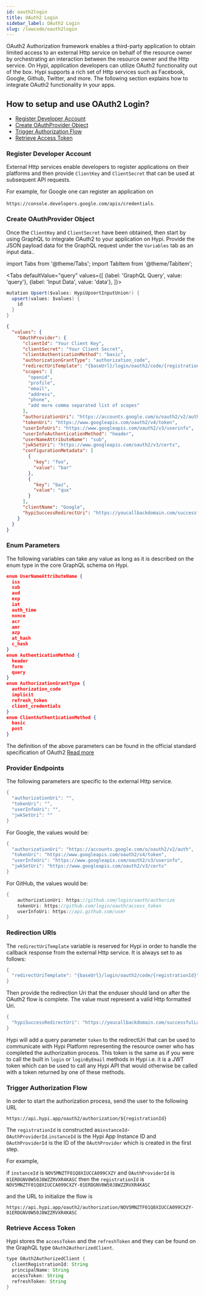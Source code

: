```yaml
---
id: oauth2login
title: OAuth2 Login
sidebar_label: OAuth2 Login
slug: /lowcode/oauth2login
---
```


OAuth2 Authorization framework enables a third-party application to obtain limited access to an external Http service on behalf of the resource owner by orchestrating an interaction between the resource owner and the Http service. On Hypi, application developers can utilize OAuth2 functionality out of the box. Hypi supports a rich set of Http services such as Facebook, Google, Github, Twitter, and more. The following section explains how to integrate OAuth2 functionality in your apps.

## How to setup and use OAuth2 Login?

+ [Register Developer Account](#register-developer-account)
+ [Create OAuthProvider Object](#create-oauthprovider-object)
+ [Trigger Authorization Flow](#trigger-authorization-flow)
+ [Retrieve Access Token](#retrieve-access-token)

### Register Developer Account

External Http services enable developers to register applications on their platforms and then provide `ClientKey` and `ClientSecret` that can be used at subsequent API requests. 

For example, for Google one can register an application on 

`https://console.developers.google.com/apis/credentials`.

### Create OAuthProvider Object

Once the `ClientKey` and `ClientSecret` have been obtained, then start by using GraphQL to integrate OAuth2 to your application on Hypi. Provide the JSON payload data for the GraphQL request under the `Variables` tab as an input data..

import Tabs from '@theme/Tabs';
import TabItem from '@theme/TabItem';

<Tabs
  defaultValue="query"
  values={[
    {label: 'GraphQL Query', value: 'query'},
    {label: 'Input Data', value: 'data'},
  ]}>
<TabItem value="query">

```java
mutation Upsert($values: HypiUpsertInputUnion!) {
  upsert(values: $values) {
    id
  }
}
```

</TabItem>
<TabItem value="data">

```json
{
  "values": {
    "OAuthProvider": {
      "clientId": "Your Client Key",
      "clientSecret": "Your Client Secret",
      "clientAuthenticationMethod": "basic",
      "authorizationGrantType": "authorization_code",
      "redirectUriTemplate": "{baseUrl}/login/oauth2/code/{registrationId}",
      "scopes": [
        "openid",
        "profile",
        "email",
        "address",
        "phone",
        "add more comma separated list of scopes"
      ],
      "authorizationUri": "https://accounts.google.com/o/oauth2/v2/auth",
      "tokenUri": "https://www.googleapis.com/oauth2/v4/token",
      "userInfoUri": "https://www.googleapis.com/oauth2/v3/userinfo",
      "userInfoAuthenticationMethod": "header",
      "userNameAttributeName": "sub",
      "jwkSetUri": "https://www.googleapis.com/oauth2/v3/certs",
      "configurationMetadata": [
        {
          "key": "foo",
          "value": "bar"
        },
        {
          "key": "baz",
          "value": "qux"
        }
      ],
      "clientName": "Google",
      "hypiSuccessRedirectUri": "https://youcallbackdomain.com/successfulLogin"
    }
  }
}
```

</TabItem>
</Tabs>

### Enum Parameters

The following variables can take any value as long as it is described on the enum type in the core GraphQL schema on Hypi.

```json
enum UserNameAttributeName {
  iss
  sub
  aud
  exp
  iat
  auth_time
  nonce
  acr
  amr
  azp
  at_hash
  c_hash
}
enum AuthenticationMethod {
  header
  form
  query
}
enum AuthorizationGrantType {
  authorization_code
  implicit
  refresh_token
  client_credentials
}
enum ClientAuthenticationMethod {
  basic
  post
}
```
The definition of the above parameters can be found in the official standard specification of OAuth2 [Read more](https://tools.ietf.org/html/rfc6749)

### Provider Endpoints

The following parameters are specific to the external Http service.
```java
{
  "authorizationUri": "",
  "tokenUri": "",
  "userInfoUri": "",
  "jwkSetUri": ""
}
```
For Google, the values would be:
```java
{
  "authorizationUri": "https://accounts.google.com/o/oauth2/v2/auth",
  "tokenUri": "https://www.googleapis.com/oauth2/v4/token",
  "userInfoUri": "https://www.googleapis.com/oauth2/v3/userinfo",
  "jwkSetUri": "https://www.googleapis.com/oauth2/v3/certs"
}
```
For GitHub, the values would be:
```java
{
    authorizationUri: https://github.com/login/oauth/authorize
    tokenUri: https://github.com/login/oauth/access_token
    userInfoUri: https://api.github.com/user
}
```

### Redirection URIs

The `redirectUriTemplate` variable is reserved for Hypi in order to handle the callback response from the external Http service. It is always set to as follows:
```java
{
  "redirectUriTemplate": "{baseUrl}/login/oauth2/code/{registrationId}"
}
```
Then provide the redirection Uri that the enduser should land on after the OAuth2 flow is complete. The value must represent a valid Http formatted Uri.

```java
{
  "hypiSuccessRedirectUri": "https://youcallbackdomain.com/successfulLogin"
}
```

Hypi will add a query parameter `token` to the redirectUri that can be used to communicate with Hypi Platform representing the resource owner who has completed the authorization process. This token is the same as if you were to call the built in `login` or `loginByEmail` methods in Hypi i.e. it is a JWT token which can be used to call any Hypi API that would otherwise be called with a token returned by one of these methods.

### Trigger Authorization Flow

In order to start the authorization process, send the user to the following URL

`https://api.hypi.app/oauth2/authorization/${registrationId}`

The `registrationId` is constructed as`instanceId`-`OAuthProviderId`.`instanceId` is the Hypi App Instance ID and `OAuthProviderId` is the ID of the `OAuthProvider` which is created in the first step. 

For example, 

if `instanceId` is `NOV5MNZTF01Q8XIUCCA099CXZY` and `OAuthProviderId` is `01ERDGNV0W50J8WZZRVXR4KASC` then the `registrationId` is `NOV5MNZTF01Q8XIUCCA099CXZY-01ERDGNV0W50J8WZZRVXR4KASC`

and the URL to initialize the flow is

`https://api.hypi.app/oauth2/authorization/NOV5MNZTF01Q8XIUCCA099CXZY-01ERDGNV0W50J8WZZRVXR4KASC`

### Retrieve Access Token

Hypi stores the `accessToken` and the `refreshToken` and they can be found on the GraphQL type `OAuth2AuthorizedClient`.
```java
type OAuth2AuthorizedClient {
  clientRegistrationId: String
  principalName: String
  accessToken: String
  refreshToken: String
}
```
